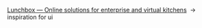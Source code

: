 ---
---
[Lunchbox — Online solutions for enterprise and virtual kitchens](https://lunchbox.io/)  -> inspiration for ui
